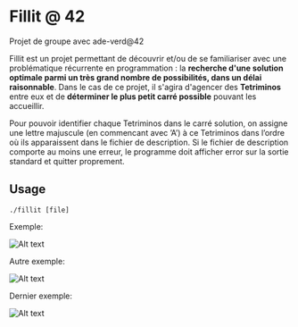# Fillit @ 42

Projet de groupe avec ade-verd@42

Fillit est un projet permettant de découvrir et/ou de se familiariser avec une problématique récurrente en programmation : la **recherche d'une solution optimale parmi un très grand nombre de possibilités, dans un délai raisonnable**. Dans le cas de ce projet, il s'agira d'agencer des **Tetriminos** entre eux et de **déterminer le plus petit carré possible** pouvant les accueillir.

Pour pouvoir identifier chaque Tetriminos dans le carré solution, on assigne une lettre majuscule (en commencant avec ’A’) à ce Tetriminos dans l’ordre où ils apparaissent dans le fichier de description.
Si le fichier de description comporte au moins une erreur, le programme doit afficher error sur la sortie standard et quitter proprement.

## Usage
`./fillit [file]`

Exemple:

![Alt text](https://img15.hostingpics.net/pics/500534fillitt1.png)

Autre exemple:

![Alt text](https://img15.hostingpics.net/pics/700444fillit2.png)

Dernier exemple:

![Alt text](https://img15.hostingpics.net/pics/854735fillit3.png)

